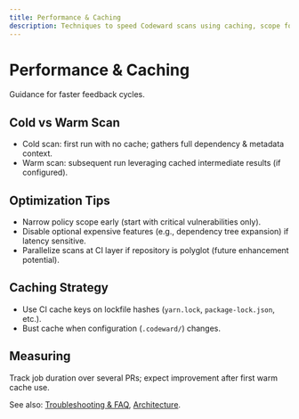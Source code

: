 ```yaml
---
title: Performance & Caching
description: Techniques to speed Codeward scans using caching, scope focus, and configuration tuning.
---
```


# Performance & Caching

Guidance for faster feedback cycles.

## Cold vs Warm Scan
- Cold scan: first run with no cache; gathers full dependency & metadata context.
- Warm scan: subsequent run leveraging cached intermediate results (if configured).

## Optimization Tips
- Narrow policy scope early (start with critical vulnerabilities only).
- Disable optional expensive features (e.g., dependency tree expansion) if latency sensitive.
- Parallelize scans at CI layer if repository is polyglot (future enhancement potential).

## Caching Strategy
- Use CI cache keys on lockfile hashes (`yarn.lock`, `package-lock.json`, etc.).
- Bust cache when configuration (`.codeward/`) changes.

## Measuring
Track job duration over several PRs; expect improvement after first warm cache use.

See also: [Troubleshooting & FAQ](troubleshooting-faq.md), [Architecture](../concepts/architecture.md).
